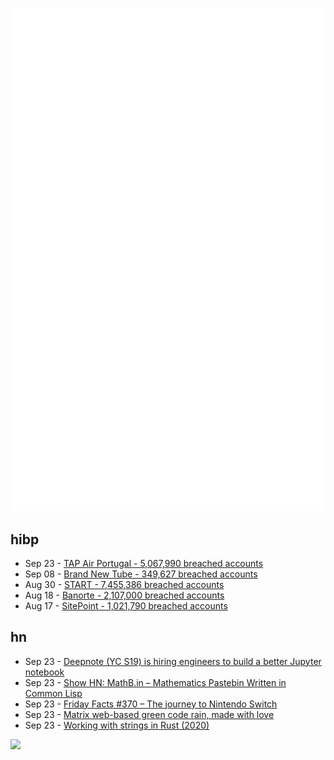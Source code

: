 ![Metrics](https://raw.githubusercontent.com/phixion/phixion/master/metrics.svg)

## hibp

<!--
for https://github.com/phixion/phixion/blob/main/.github/workflows/feeds.yml
-->
<!--START_SECTION:haveibeenpwnd-->
- Sep 23 - [TAP Air Portugal - 5,067,990 breached accounts](https://haveibeenpwned.com/PwnedWebsites#TAPAirPortugal)
- Sep 08 - [Brand New Tube - 349,627 breached accounts](https://haveibeenpwned.com/PwnedWebsites#BrandNewTube)
- Aug 30 - [START - 7,455,386 breached accounts](https://haveibeenpwned.com/PwnedWebsites#Start)
- Aug 18 - [Banorte - 2,107,000 breached accounts](https://haveibeenpwned.com/PwnedWebsites#Banorte)
- Aug 17 - [SitePoint - 1,021,790 breached accounts](https://haveibeenpwned.com/PwnedWebsites#SitePoint)
<!--END_SECTION:haveibeenpwnd-->

## hn

<!--
for https://github.com/phixion/phixion/blob/main/.github/workflows/feeds.yml
-->
<!--START_SECTION:hn-->
- Sep 23 - [Deepnote (YC S19) is hiring engineers to build a better Jupyter notebook](https://deepnote.com/join-us)
- Sep 23 - [Show HN: MathB.in – Mathematics Pastebin Written in Common Lisp](https://github.com/susam/mathb)
- Sep 23 - [Friday Facts #370 – The journey to Nintendo Switch](https://factorio.com/blog/post/fff-370)
- Sep 23 - [Matrix web-based green code rain, made with love](https://github.com/Rezmason/matrix)
- Sep 23 - [Working with strings in Rust (2020)](https://fasterthanli.me/articles/working-with-strings-in-rust)
<!--END_SECTION:hn-->

<!--
for https://yhype.me
-->
![](https://hit.yhype.me/github/profile?user_id=13013670)
